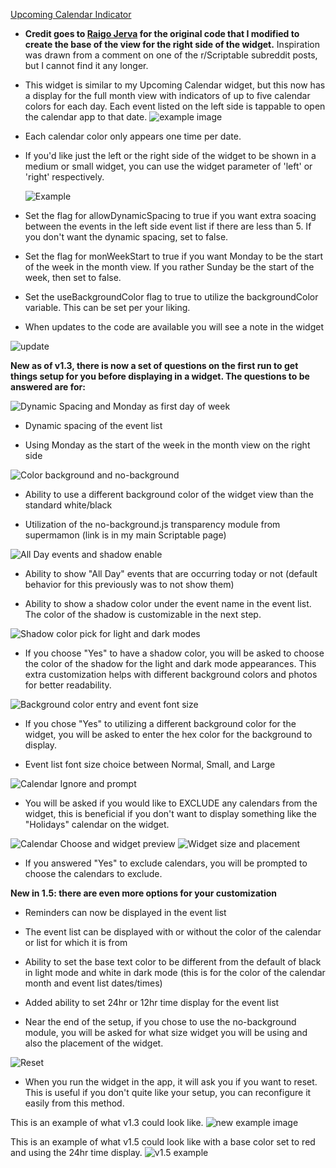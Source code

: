 [Upcoming Calendar Indicator](Upcoming%20Calendar%20Indicator.js)  
* **Credit goes to [Raigo Jerva](https://gist.github.com/rudotriton/b51d227c3d1d9cb497829ae45583224f#instructions) for the original code that I modified to create the base of the view for the right side of the widget.**
    Inspiration was drawn from a comment on one of the r/Scriptable subreddit posts, but I cannot find it any longer. 
* This widget is similar to my Upcoming Calendar widget, but this now has a display for the full month view with indicators of up to five calendar colors for each day. Each event listed on the left side is tappable to open the calendar app to that date. 
![example image](https://i.imgur.com/0QVdD7s.jpg)
* Each calendar color only appears one time per date.
* If you'd like just the left or the right side of the widget to be shown in a medium or small widget, you can use the widget parameter of 'left' or 'right' respectively.
        
    ![Example](https://i.imgur.com/ri9Wzwr.jpg)
* Set the flag for allowDynamicSpacing to true if you want extra soacing between the events in the left side event list if there are less than 5. If you don't want the dynamic spacing, set to false. 
* Set the flag for monWeekStart to true if you want Monday to be the start of the week in the month view. If  you rather Sunday be the start of the week, then set to false.
* Set the useBackgroundColor flag to true to utilize the backgroundColor variable. This can be set per your liking.
* When updates to the code are available you will see a note in the widget
      
![update](https://i.imgur.com/owe3L3W.jpg)

**New as of v1.3, there is now a set of questions on the first run to get things setup for you before displaying in a widget. The questions to be answered are for:**     

  ![Dynamic Spacing and Monday as first day of week](https://i.imgur.com/ZTMxt3g.jpg)
        
  * Dynamic spacing of the event list

  * Using Monday as the start of the week in the month view on the right side
        
  ![Color background and no-background](https://i.imgur.com/cdCuM29.jpg)
  * Ability to use a different background color of the widget view than the standard white/black

  * Utilization of the no-background.js transparency module from supermamon (link is in my main Scriptable page)
        
  ![All Day events and shadow enable](https://i.imgur.com/5JEuCHe.jpg)
  * Ability to show "All Day" events that are occurring today or not (default behavior for this previously was to not show them)
  
  * Ability to show a shadow color under the event name in the event list. The color of the shadow is customizable in the next step. 

  ![Shadow color pick for light and dark modes](https://i.imgur.com/hYEjkmo.jpg)
  * If you choose "Yes" to have a shadow color, you will be asked to choose the color of the shadow for the light and dark mode appearances. This extra customization helps with different background colors and photos for better readability. 

  ![Background color entry and event font size](https://i.imgur.com/K1cBxB9.jpg)
  * If you chose "Yes" to utilizing a different background color for the widget, you will be asked to enter the hex color for the background to display.
      
  * Event list font size choice between Normal, Small, and Large
 
  ![Calendar Ignore and prompt](https://i.imgur.com/a7q2AOU.jpg)
  * You will be asked if you would like to EXCLUDE any calendars from the widget, this is beneficial if you don't want to display something like the "Holidays" calendar on the widget. 
        
  ![Calendar Choose and widget preview](https://i.imgur.com/LKFvBz7.jpg)
  ![Widget size and placement](https://i.imgur.com/HtO8kXN.jpg)
  * If you answered "Yes" to exclude calendars, you will be prompted to choose the calendars to exclude. 
    
**New in 1.5: there are even more options for your customization**
  * Reminders can now be displayed in the event list
  * The event list can be displayed with or without the color of the calendar or list for which it is from
  * Ability to set the base text color to be different from the default of black in light mode and white in dark mode (this is for the color of the calendar month and event list dates/times)
  * Added ability to set 24hr or 12hr time display for the event list
    

* Near the end of the setup, if you chose to use the no-background module, you will be asked for what size widget you will be using and also the placement of the widget. 

![Reset](https://i.imgur.com/w7kYZB9.jpg)
* When you run the widget in the app, it will ask you if you want to reset. This is useful if you don't quite like your setup, you can reconfigure it easily from this method. 

This is an example of what v1.3 could look like. 
![new example image]( https://i.imgur.com/iUci7ty.jpg)

This is an example of what v1.5 could look like with a base color set to red and using the 24hr time display. 
![v1.5 example](https://i.imgur.com/CORi5YL.jpg)
